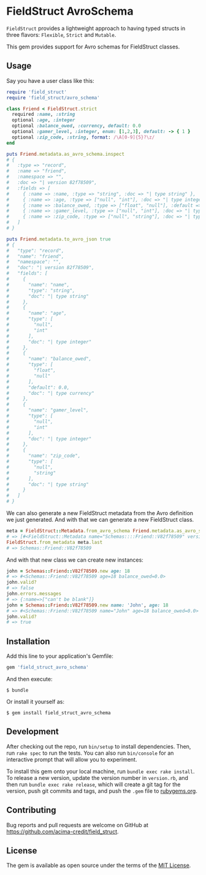 # FieldStruct AvroSchema

`FieldStruct` provides a lightweight approach to having typed structs in three flavors: `Flexible`, `Strict` 
and `Mutable`.

This gem provides support for Avro schemas for FieldStruct classes.

## Usage

Say you have a user class like this:

```ruby
require 'field_struct'
require 'field_struct/avro_schema'

class Friend < FieldStruct.strict
  required :name, :string
  optional :age, :integer
  optional :balance_owed, :currency, default: 0.0
  optional :gamer_level, :integer, enum: [1,2,3], default: -> { 1 }  
  optional :zip_code, :string, format: /\A[0-9]{5}?\z/  
end

puts Friend.metadata.as_avro_schema.inspect
# {
#   :type => "record", 
#   :name => "friend", 
#   :namespace => "",
#   :doc => "| version 82f78509", 
#   :fields => [
#     { :name => :name, :type => "string", :doc => "| type string" }, 
#     { :name => :age, :type => ["null", "int"], :doc => "| type integer" }, 
#     { :name => :balance_owed, :type => ["float", "null"], :default => 0.0, :doc => "| type currency" },
#     { :name => :gamer_level, :type => ["null", "int"], :doc => "| type integer" }, 
#     { :name => :zip_code, :type => ["null", "string"], :doc => "| type string" }
#   ]
# }

puts Friend.metadata.to_avro_json true
# {
#   "type": "record",
#   "name": "friend",
#   "namespace": "",
#   "doc": "| version 82f78509",
#   "fields": [
#     {
#       "name": "name",
#       "type": "string",
#       "doc": "| type string"
#     },
#     {
#       "name": "age",
#       "type": [
#         "null",
#         "int"
#       ],
#       "doc": "| type integer"
#     },
#     {
#       "name": "balance_owed",
#       "type": [
#         "float",
#         "null"
#       ],
#       "default": 0.0,
#       "doc": "| type currency"
#     },
#     {
#       "name": "gamer_level",
#       "type": [
#         "null",
#         "int"
#       ],
#       "doc": "| type integer"
#     },
#     {
#       "name": "zip_code",
#       "type": [
#         "null",
#         "string"
#       ],
#       "doc": "| type string"
#     }
#   ]
# }
``` 

We can also generate a new FieldStruct metadata from the Avro definition we just generated. 
And with that we can generate a new FieldStruct class.

```ruby
meta = FieldStruct::Metadata.from_avro_schema Friend.metadata.as_avro_schema
# => [#<FieldStruct::Metadata name="Schemas::::Friend::V82f78509" version="82f78509" type=:flexible>]
FieldStruct.from_metadata meta.last
# => Schemas::Friend::V82f78509
```

And with that new class we can create new instances:

```ruby 
john = Schemas::Friend::V82f78509.new age: 18
# => #<Schemas::Friend::V82f78509 age=18 balance_owed=0.0>  
john.valid?
# => false
john.errors.messages
# => {:name=>["can't be blank"]}
john = Schemas::Friend::V82f78509.new name: 'John', age: 18
# => #<Schemas::Friend::V82f78509 name="John" age=18 balance_owed=0.0>
john.valid?
# => true 
```


## Installation

Add this line to your application's Gemfile:

```ruby
gem 'field_struct_avro_schema'
```

And then execute:

    $ bundle

Or install it yourself as:

    $ gem install field_struct_avro_schema

## Development

After checking out the repo, run `bin/setup` to install dependencies. Then, run `rake spec` to run the tests. You can also run `bin/console` for an interactive prompt that will allow you to experiment.

To install this gem onto your local machine, run `bundle exec rake install`. To release a new version, update the version number in `version.rb`, and then run `bundle exec rake release`, which will create a git tag for the version, push git commits and tags, and push the `.gem` file to [rubygems.org](https://rubygems.org).

## Contributing

Bug reports and pull requests are welcome on GitHub at https://github.com/acima-credit/field_struct.

## License

The gem is available as open source under the terms of the [MIT License](https://opensource.org/licenses/MIT).
